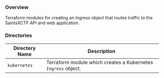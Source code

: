 ### Overview

Terraform modules for creating an Ingress object that routes traffic to the SaintsXCTF API and web application.

### Directories

| Directory Name    | Description                                                                                     |
|-------------------|-------------------------------------------------------------------------------------------------|
| `kubernetes`      | Terraform module which creates a Kubernetes `Ingress` object.                                   |
